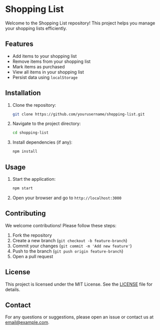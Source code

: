 # Shopping List

Welcome to the Shopping List repository! This project helps you manage your shopping lists efficiently.

## Features

- Add items to your shopping list
- Remove items from your shopping list
- Mark items as purchased
- View all items in your shopping list
- Persist data using `localStorage`

## Installation

1. Clone the repository:
    ```bash
    git clone https://github.com/yourusername/shopping-list.git
    ```
2. Navigate to the project directory:
    ```bash
    cd shopping-list
    ```
3. Install dependencies (if any):
    ```bash
    npm install
    ```

## Usage

1. Start the application:
    ```bash
    npm start
    ```
2. Open your browser and go to `http://localhost:3000`

## Contributing

We welcome contributions! Please follow these steps:

1. Fork the repository
2. Create a new branch (`git checkout -b feature-branch`)
3. Commit your changes (`git commit -m 'Add new feature'`)
4. Push to the branch (`git push origin feature-branch`)
5. Open a pull request

## License

This project is licensed under the MIT License. See the [LICENSE](LICENSE) file for details.

## Contact

For any questions or suggestions, please open an issue or contact us at [email@example.com](mailto:email@example.com).